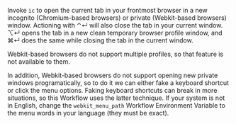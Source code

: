 Invoke `ic` to open the current tab in your frontmost browser in a new incognito (Chromium-based browsers) or private (Webkit-based browsers) window. Actioning with ⌃↵ will also close the tab in your current window. ⌥↵ opens the tab in a new clean temporary browser profile window, and ⌘↵ does the same while closing the tab in the current window.

Webkit-based browsers do not support multiple profiles, so that feature is not available to them.

In addition, Webkit-based browsers do not support opening new private windows programatically, so to do it we can either fake a keyboard shortcut or click the menu options. Faking keyboard shortcuts can break in more situations, so this Workflow uses the latter technique. If your system is not in English, change the `webkit_menu_path` Workflow Environment Variable to the menu words in your language (they must be exact).
